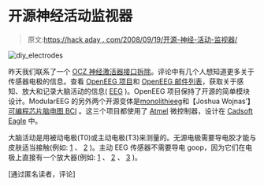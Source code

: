 # 开源神经活动监视器

> 原文:[https://hack aday . com/2008/09/19/开源-神经-活动-监视器/](https://hackaday.com/2008/09/19/open-source-neural-activity-monitors/)

![](../Images/659663bfc0e95d8ac2c1a92fc4270da6.png "diy_electrodes")

昨天我们联系了一个 [OCZ 神经激活器接口拆除](http://hackaday.com/2008/09/18/ocz-neural-impulse-actuator-teardown/)。评论中有几个人想知道更多关于传感器电极的信息。查看 [OpenEEG 项目](http://openeeg.sourceforge.net/doc/index.html)和 [OpenEEG 邮件列表](https://lists.sourceforge.net/lists/listinfo/openeeg-list)，获取关于感知、放大和记录大脑活动的信息( [EEG](http://en.wikipedia.org/wiki/Electroencephalography) )。OpenEEG 项目保持了开源的简单模块设计。ModularEEG 的另外两个开源变体是[monolithieeg](http://freenet-homepage.de/moosec/projekte/simpleeeg/index-Dateien/MonolithEEG13_e.htm)和【Joshua Wojnas’】[可编程芯片脑电图 BCI](http://pceeg.sourceforge.net/) 。这三个项目都使用了 [Atmel](http://www.atmel.com/) 微控制器，设计在 [Cadsoft Eagle](http://www.cadsoft.de/) 中。

大脑活动是用被动电极(T0)或主动电极(T3)来测量的。无源电极需要导电胶才能与皮肤适当接触(例如: [1](http://openeeg.sourceforge.net/buildeeg/electrodes.php) 、 [2](http://openeeg.sourceforge.net/doc/gallery/joe/index.html) )。主动 EEG 传感器不需要导电 goop，因为它们在电极上直接有一个放大器(例如: [1](http://openeeg.sourceforge.net/doc/hw/joe_ae/) 、 [2](http://uazu.net/eeg/ae.html) 、 [3](http://www.dcc.uchile.cl/~peortega/ae/) )。

[通过匿名读者，评论]